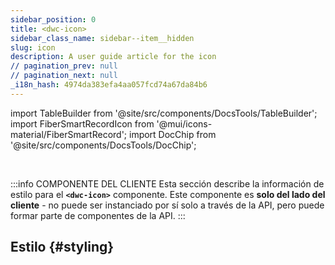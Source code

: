 ```yaml
---
sidebar_position: 0
title: <dwc-icon>
sidebar_class_name: sidebar--item__hidden
slug: icon
description: A user guide article for the icon
// pagination_prev: null
// pagination_next: null
_i18n_hash: 4974da383efa4aa057fcd74a67da84b6
---
```

import TableBuilder from '@site/src/components/DocsTools/TableBuilder';
import FiberSmartRecordIcon from '@mui/icons-material/FiberSmartRecord';
import DocChip from '@site/src/components/DocsTools/DocChip';

<DocChip chip='shadow' />

<br />

:::info COMPONENTE DEL CLIENTE
Esta sección describe la información de estilo para el **`<dwc-icon>`** componente. Este componente es **solo del lado del cliente** - no puede ser instanciado por sí solo a través de la API, pero puede formar parte de componentes de la API.
:::

## Estilo {#styling}

<TableBuilder name="dwc-icon" clientComponent />
